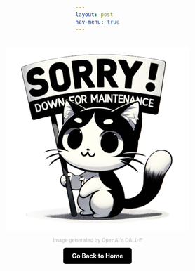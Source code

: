 ```yaml
---
layout: post 
nav-menu: true
---
```


<head>
    <meta charset="UTF-8">
    <meta name="viewport" content="width=device-width, initial-scale=1.0">
    <title>Maintenance Page</title>
    <style>
        body, html {
            margin: 0;
            padding: 0;
            display: flex;
            flex-direction: column;
            justify-content: center; /* Center content vertically */
            align-items: center;
            min-height: 80vh; /* Full viewport height */
        }
        .content-container {
            text-align: center;
            padding: 20px; /* Reduced padding */
        }
        img.maintenance-image {
            width: auto; /* Maintain the natural width of the image */
            max-width: 90%; /* Limit the width to 90% of its container */
            max-height: 60vh; /* Limit the height to 60% of the viewport */
            margin-bottom: 10px; /* Space between image and citation */
        }
        .citation {
            font-size: 0.8em;
            color: #CCC;
            margin-bottom: 20px; /* Space between citation and button */
            font-weight: bold;
        }
        .home-button {
            padding: 10px 20px;
            font-size: 1em;
            font-weight: bold;
            color: #FFFFFF;
            background-color: #000000; /* Black background */
            border: none;
            border-radius: 5px;
            cursor: pointer;
            text-decoration: none;
            transition: color 0.3s ease;
        }
        .home-button:hover {
            color: #7DF9FF; /* Electric blue text color on hover */
        }
    </style>
</head>
<body>
    <div class="content-container">
        <img src="images/DFM.png" alt="Down for Maintenance" class="maintenance-image">
        <div class="citation">
            Image generated by OpenAI's DALL·E
        </div>
        <a href="https://kesondrakey.github.io//" class="home-button">Go Back to Home</a>
    </div>
</body>



